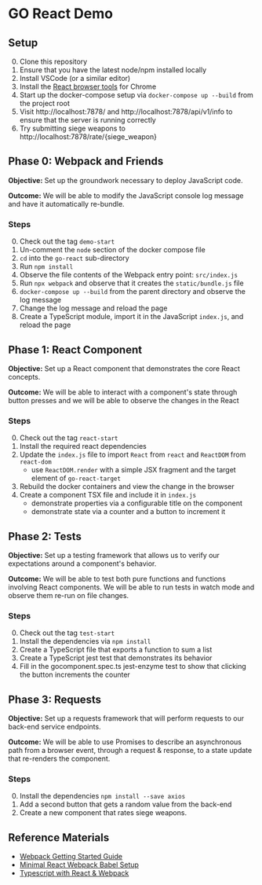 # GO React Demo
## Setup
0. Clone this repository
1. Ensure that you have the latest node/npm installed locally
2. Install VSCode (or a similar editor)
3. Install the [React browser tools](https://chrome.google.com/webstore/detail/react-developer-tools/fmkadmapgofadopljbjfkapdkoienihi) for Chrome
4. Start up the docker-compose setup via `docker-compose up --build` from the project root
5. Visit http://localhost:7878/ and http://localhost:7878/api/v1/info to ensure that the server is running correctly
6. Try submitting siege weapons to http://localhost:7878/rate/{siege_weapon}

## Phase 0: Webpack and Friends
**Objective:** Set up the groundwork necessary to deploy JavaScript code.

**Outcome:** We will be able to modify the JavaScript console log message and have it automatically re-bundle.

### Steps
0. Check out the tag `demo-start`
1. Un-comment the `node` section of the docker compose file
2. `cd` into the `go-react` sub-directory
3. Run `npm install`
4. Observe the file contents of the Webpack entry point:  `src/index.js`
4. Run `npx webpack` and observe that it creates the `static/bundle.js` file
5. `docker-compose up --build` from the parent directory and observe the log message
6. Change the log message and reload the page
7. Create a TypeScript module, import it in the JavaScript `index.js`, and reload the page

## Phase 1: React Component
**Objective:** Set up a React component that demonstrates the core React concepts.

**Outcome:** We will be able to interact with a component's state through button presses and we will be able to observe the changes in the React 

### Steps
0. Check out the tag `react-start`
1. Install the required react dependencies
2. Update the `index.js` file to import `React` from `react` and `ReactDOM` from `react-dom`
   * use `ReactDOM.render` with a simple JSX fragment and the target element of `go-react-target`
3. Rebuild the docker containers and view the change in the browser
4. Create a component TSX file and include it in `index.js`
   * demonstrate properties via a configurable title on the component
   * demonstrate state via a counter and a button to increment it

## Phase 2: Tests
**Objective:** Set up a testing framework that allows us to verify our expectations around a component's behavior.

**Outcome:** We will be able to test both pure functions and functions involving React components. We will be able to run tests in watch mode and observe them re-run on file changes.

### Steps
0. Check out the tag `test-start`
1. Install the dependencies via `npm install`
2. Create a TypeScript file that exports a function to sum a list
3. Create a TypeScript jest test that demonstrates its behavior
4. Fill in the gocomponent.spec.ts jest-enzyme test to show that clicking the button increments the counter

## Phase 3: Requests
**Objective:** Set up a requests framework that will perform requests to our back-end service endpoints.

**Outcome:** We will be able to use Promises to describe an asynchronous path from a browser event, through a request & response, to a state update that re-renders the component.

### Steps
0. Install the dependencies `npm install --save axios`
1. Add a second button that gets a random value from the back-end
2. Create a new component that rates siege weapons.

## Reference Materials
* [Webpack Getting Started Guide](https://webpack.js.org/guides/getting-started/#using-a-configuration)
* [Minimal React Webpack Babel Setup](https://www.robinwieruch.de/minimal-react-webpack-babel-setup/)
* [Typescript with React & Webpack](https://www.typescriptlang.org/docs/handbook/react-&-webpack.html)
